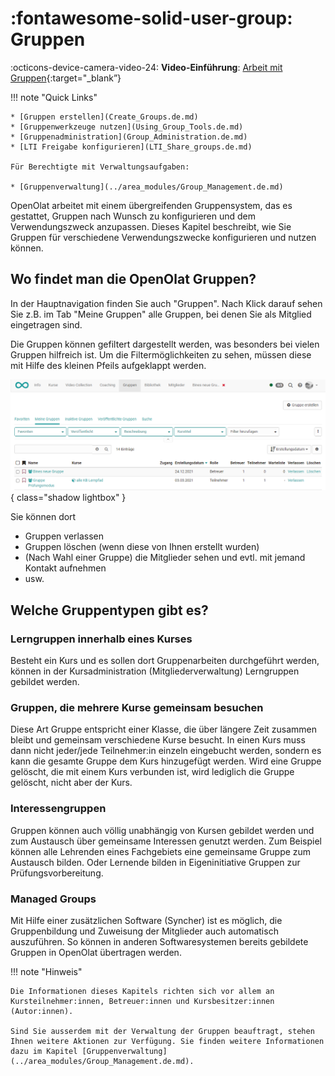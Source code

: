 # :fontawesome-solid-user-group: Gruppen

:octicons-device-camera-video-24: **Video-Einführung**: [Arbeit mit Gruppen](<https://www.youtube.com/embed/7LAPedqB9tk>){:target="_blank”} 

!!! note "Quick Links"

    * [Gruppen erstellen](Create_Groups.de.md)
    * [Gruppenwerkzeuge nutzen](Using_Group_Tools.de.md)
    * [Gruppenadministration](Group_Administration.de.md)
    * [LTI Freigabe konfigurieren](LTI_Share_groups.de.md)
  
    Für Berechtigte mit Verwaltungsaufgaben:

    * [Gruppenverwaltung](../area_modules/Group_Management.de.md)

OpenOlat arbeitet mit einem übergreifenden Gruppensystem, das es gestattet,
Gruppen nach Wunsch zu konfigurieren und dem Verwendungszweck anzupassen.
Dieses Kapitel beschreibt, wie Sie Gruppen für verschiedene Verwendungszwecke
konfigurieren und nutzen können.

## Wo findet man die OpenOlat Gruppen?

In der Hauptnavigation finden Sie auch "Gruppen".
Nach Klick darauf sehen Sie z.B. im Tab "Meine Gruppen" alle Gruppen, bei denen Sie als Mitglied eingetragen sind. 

Die Gruppen können gefiltert dargestellt werden, was besonders bei vielen
Gruppen hilfreich ist. Um die Filtermöglichkeiten zu sehen, müssen diese mit Hilfe des kleinen Pfeils aufgeklappt werden.

![Gruppen](assets/Gruppe.png){ class="shadow lightbox" }

Sie können dort

* Gruppen verlassen
* Gruppen löschen (wenn diese von Ihnen erstellt wurden)
* (Nach Wahl einer Gruppe) die Mitglieder sehen und evtl. mit jemand Kontakt aufnehmen
* usw.


## Welche Gruppentypen gibt es?

### Lerngruppen innerhalb eines Kurses

Besteht ein Kurs und es sollen dort Gruppenarbeiten durchgeführt werden, können in der Kursadministration (Mitgliederverwaltung) Lerngruppen gebildet werden.

### Gruppen, die mehrere Kurse gemeinsam besuchen

Diese Art Gruppe entspricht einer Klasse, die über längere Zeit zusammen bleibt und gemeinsam verschiedene Kurse besucht. In einen Kurs muss dann nicht jeder/jede Teilnehmer:in einzeln eingebucht werden, sondern es kann die gesamte Gruppe dem Kurs hinzugefügt werden. Wird eine Gruppe gelöscht, die mit einem Kurs verbunden ist, wird lediglich die Gruppe gelöscht, nicht aber der Kurs.

### Interessengruppen

Gruppen können auch völlig unabhängig von Kursen gebildet werden und zum Austausch über gemeinsame Interessen genutzt werden. Zum Beispiel können alle Lehrenden eines Fachgebiets eine gemeinsame Gruppe zum Austausch bilden. Oder Lernende bilden in Eigeninitiative Gruppen zur Prüfungsvorbereitung.

### Managed Groups

Mit Hilfe einer zusätzlichen Software (Syncher) ist es möglich, die Gruppenbildung und Zuweisung der Mitglieder auch automatisch auszuführen. So können in anderen Softwaresystemen bereits gebildete Gruppen in OpenOlat übertragen werden.


!!! note "Hinweis"

    Die Informationen dieses Kapitels richten sich vor allem an Kursteilnehmer:innen, Betreuer:innen und Kursbesitzer:innen (Autor:innen).

    Sind Sie ausserdem mit der Verwaltung der Gruppen beauftragt, stehen Ihnen weitere Aktionen zur Verfügung. Sie finden weitere Informationen dazu im Kapitel [Gruppenverwaltung](../area_modules/Group_Management.de.md).